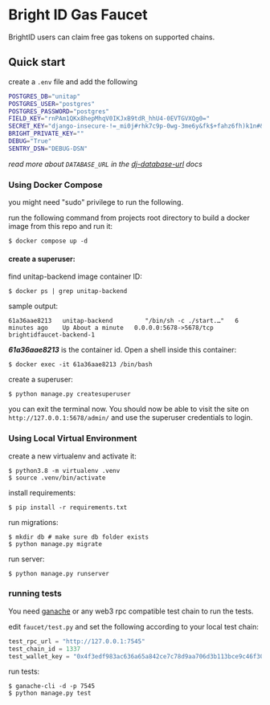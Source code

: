 # Bright ID Gas Faucet

BrightID users can claim free gas tokens on supported chains.

## Quick start

create a `.env` file and add the following

```bash
POSTGRES_DB="unitap"
POSTGRES_USER="postgres"
POSTGRES_PASSWORD="postgres"
FIELD_KEY="rnPAm1QKx8hepMhqV0IKJxB9tdR_hhU4-0EVTGVXQg0="
SECRET_KEY="django-insecure-!=_mi0j#rhk7c9p-0wg-3me6y&fk$+fahz6fh)k1n#&@s(9vf5"
BRIGHT_PRIVATE_KEY=""
DEBUG="True"
SENTRY_DSN="DEBUG-DSN"
```

_read more about `DATABASE_URL` in the [dj-database-url](https://github.com/kennethreitz/dj-database-url#url-schema) docs_

### Using Docker Compose

you might need "sudo" privilege to run the following.

run the following command from projects root directory to build a docker image from this repo and run it:

```shell
$ docker compose up -d
```

#### create a superuser:

find unitap-backend image container ID:

```shell
$ docker ps | grep unitap-backend
```

sample output:

```
61a36aae8213   unitap-backend         "/bin/sh -c ./start.…"   6 minutes ago    Up About a minute   0.0.0.0:5678->5678/tcp   brightidfaucet-backend-1
```

**_61a36aae8213_** is the container id. Open a shell inside this container:

```shell
$ docker exec -it 61a36aae8213 /bin/bash
```

create a superuser:

```shell
$ python manage.py createsuperuser
```

you can exit the terminal now. You should now be able to visit the site on `http://127.0.0.1:5678/admin/` and use the superuser credentials to login.

### Using Local Virtual Environment

create a new virtualenv and activate it:

```shell
$ python3.8 -m virtualenv .venv
$ source .venv/bin/activate
```

install requirements:

```shell
$ pip install -r requirements.txt
```

run migrations:

```shell
$ mkdir db # make sure db folder exists
$ python manage.py migrate
```

run server:

```shell
$ python manage.py runserver
```

### running tests

You need [ganache](https://www.npmjs.com/package/ganache-cli) or any web3 rpc compatible test chain to run the tests.

edit `faucet/test.py` and set the following according to your local test chain:

```python
test_rpc_url = "http://127.0.0.1:7545"
test_chain_id = 1337
test_wallet_key = "0x4f3edf983ac636a65a842ce7c78d9aa706d3b113bce9c46f30d7d21715b23b1d" # must hold some native tokens
```

run tests:

```shell
$ ganache-cli -d -p 7545
$ python manage.py test
```
